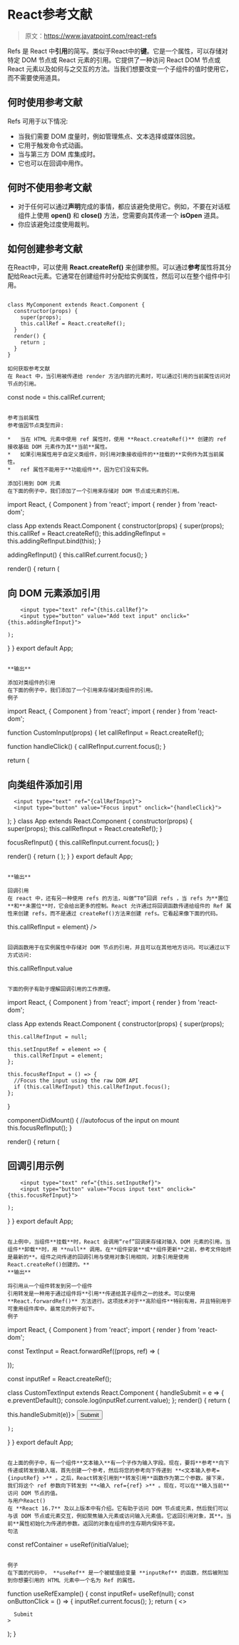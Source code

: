 # React参考文献

> 原文：<https://www.javatpoint.com/react-refs>

Refs 是 React 中**引用**的简写。类似于React中的**键**。它是一个属性，可以存储对特定 DOM 节点或 React 元素的引用。它提供了一种访问 React DOM 节点或 React 元素以及如何与之交互的方法。当我们想要改变一个子组件的值时使用它，而不需要使用道具。

## 何时使用参考文献

Refs 可用于以下情况:

*   当我们需要 DOM 度量时，例如管理焦点、文本选择或媒体回放。
*   它用于触发命令式动画。
*   当与第三方 DOM 库集成时。
*   它也可以在回调中用作。

## 何时不使用参考文献

*   对于任何可以通过**声明**完成的事情，都应该避免使用它。例如，不要在对话框组件上使用 **open()** 和 **close()** 方法，您需要向其传递一个 **isOpen** 道具。
*   你应该避免过度使用裁判。

## 如何创建参考文献

在React中，可以使用 **React.createRef()** 来创建参照。可以通过**参考**属性将其分配给React元素。它通常在创建组件时分配给实例属性，然后可以在整个组件中引用。

```

class MyComponent extends React.Component {
  constructor(props) {
    super(props);
    this.callRef = React.createRef();
  }
  render() {
    return ;
  }
}

如何获取参考文献
在 React 中，当引用被传递给 render 方法内部的元素时，可以通过引用的当前属性访问对节点的引用。

```

const node = this.callRef.current;

```

参考当前属性
参考值因节点类型而异:

*   当在 HTML 元素中使用 ref 属性时，使用 **React.createRef()** 创建的 ref 接收基础 DOM 元素作为其**当前**属性。
*   如果引用属性用于自定义类组件，则引用对象接收组件的**挂载的**实例作为其当前属性。
*   ref 属性不能用于**功能组件**，因为它们没有实例。

添加引用到 DOM 元素
在下面的例子中，我们添加了一个引用来存储对 DOM 节点或元素的引用。

```

import React, { Component } from 'react';
import { render } from 'react-dom';

class App extends React.Component {
  constructor(props) {
    super(props);
    this.callRef = React.createRef();
    this.addingRefInput = this.addingRefInput.bind(this);
  }

  addingRefInput() {
    this.callRef.current.focus();
  }

  render() {
    return (

## 向 DOM 元素添加引用

        <input type="text" ref="{this.callRef}">
        <input type="button" value="Add text input" onclick="{this.addingRefInput}">

    );
  }
}
export default App;

```

**输出**

添加对类组件的引用
在下面的例子中，我们添加了一个引用来存储对类组件的引用。
例子

```

import React, { Component } from 'react';
import { render } from 'react-dom';

function CustomInput(props) {
  let callRefInput = React.createRef();

  function handleClick() {
    callRefInput.current.focus();
  }

  return (

## 向类组件添加引用

      <input type="text" ref="{callRefInput}">
      <input type="button" value="Focus input" onclick="{handleClick}">

  );
}
class App extends React.Component {
  constructor(props) {
    super(props);
    this.callRefInput = React.createRef();
  }

  focusRefInput() {
    this.callRefInput.current.focus();
  }

  render() {
    return (
      );
  }
}
export default App; 
```

**输出**

回调引用
在 react 中，还有另一种使用 refs 的方法，叫做“T0”回调 refs ，当 refs 为**置位**和**未置位**时，它会给出更多的控制。React 允许通过将回调函数传递给组件的 Ref 属性来创建 refs，而不是通过 createRef()方法来创建 refs。它看起来像下面的代码。

```
 this.callRefInput = element} />

```

回调函数用于在实例属性中存储对 DOM 节点的引用，并且可以在其他地方访问。可以通过以下方式访问:

```

this.callRefInput.value

```

下面的例子有助于理解回调引用的工作原理。

```

import React, { Component } from 'react';
import { render } from 'react-dom';

class App extends React.Component {
    constructor(props) {
    super(props);

    this.callRefInput = null;

    this.setInputRef = element => {
      this.callRefInput = element;
    };

    this.focusRefInput = () => {
      //Focus the input using the raw DOM API
      if (this.callRefInput) this.callRefInput.focus();
    };
  }

  componentDidMount() {
    //autofocus of the input on mount
    this.focusRefInput();
  }

  render() {
    return (

## 回调引用示例

        <input type="text" ref="{this.setInputRef}">
        <input type="button" value="Focus input text" onclick="{this.focusRefInput}">

    );
  }
}
export default App;

```

在上例中，当组件**挂载**时，React 会调用“ref”回调来存储对输入 DOM 元素的引用，当组件**卸载**时，用 **null** 调用。在**组件安装**或**组件更新**之前，参考文件始终是最新的**。组件之间传递的回调引用与使用对象引用相同，对象引用是使用 React.createRef()创建的。**
**输出**

将引用从一个组件转发到另一个组件
引用转发是一种用于通过组件将**引用**传递给其子组件之一的技术。可以使用 **React.forwardRef()** 方法进行。这项技术对于**高阶组件**特别有用，并且特别用于可重用组件库中。最常见的例子如下。
例子

```

import React, { Component } from 'react';
import { render } from 'react-dom';

const TextInput = React.forwardRef((props, ref) => (

));

const inputRef = React.createRef();

class CustomTextInput extends React.Component {
  handleSubmit = e => {
    e.preventDefault();
    console.log(inputRef.current.value);
  };
  render() {
    return (

<form onsubmit="{e"> this.handleSubmit(e)}>
          <textinput ref="{inputRef}"><button>Submit</button></textinput> </form>

    );
  }
}
export default App;

```

在上面的例子中，有一个组件**文本输入**有一个子作为输入字段。现在，要将**参考**向下传递或转发到输入端，首先创建一个参考，然后将您的参考向下传递到 **<文本输入参考={inputRef} >** 。之后，React转发引用到**转发引用**函数作为第二个参数。接下来，我们将这个 ref 参数向下转发到 **<输入 ref={ref} >** 。现在，可以在**输入当前**访问 DOM 节点的值。
与用户React()
在 **React 16.7** 及以上版本中有介绍。它有助于访问 DOM 节点或元素，然后我们可以与该 DOM 节点或元素交互，例如聚焦输入元素或访问输入元素值。它返回引用对象，其**。当前**属性初始化为传递的参数。返回的对象在组件的生存期内保持不变。
句法

```

const refContainer = useRef(initialValue);

```

例子
在下面的代码中， **useRef** 是一个被赋值给变量 **inputRef** 的函数，然后被附加到你想要引用的 HTML 元素中一个名为 Ref 的属性。

```
function useRefExample() {
  const inputRef= useRef(null);
  const onButtonClick = () => {
    inputRef.current.focus();
  };
  return (
    <>

      Submit
    >
  );
}

```

```